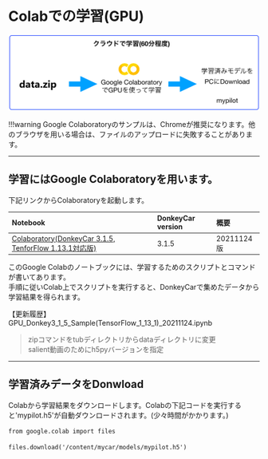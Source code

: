 # Colabでの学習(GPU)

![](./img/colab000.png)

!!!warning
	Google Colaboratoryのサンプルは、Chromeが推奨になります。他のブラウザを用いる場合は、ファイルのアップロードに失敗することがあります。

<hr>

## 学習にはGoogle Colaboratoryを用います。

下記リンクからColaboratoryを起動します。

|Notebook|DonkeyCar version|概要|
|:--|:--|:--|
|<a href="https://colab.research.google.com/github/FaBoPlatform/DonkeyColab/blob/master/GPU_Donkey3_1_5_Sample(TensorFlow_1_13_1)_20211124.ipynb" target="_blank">Colaboratory(DonkeyCar 3.1.5, TenforFlow 1.13.1対応版)</a>|3.1.5|20211124版|


このGoogle Colabのノートブックには、学習するためのスクリプトとコマンドが書いてあります。  
手順に従いColab上でスクリプトを実行すると、DonkeyCarで集めたデータから学習結果を得られます。

【更新履歴】  
GPU_Donkey3_1_5_Sample(TensorFlow_1_13_1)_20211124.ipynb  
> zipコマンドをtubディレクトリからdataディレクトリに変更  
> salient動画のためにh5pyバージョンを指定

<hr>

## 学習済みデータをDonwload

Colabから学習結果をダウンロードします。Colabの下記コードを実行すると'mypilot.h5'が自動ダウンロードされます。(少々時間がかかります。)

```console
from google.colab import files

files.download('/content/mycar/models/mypilot.h5')
```

